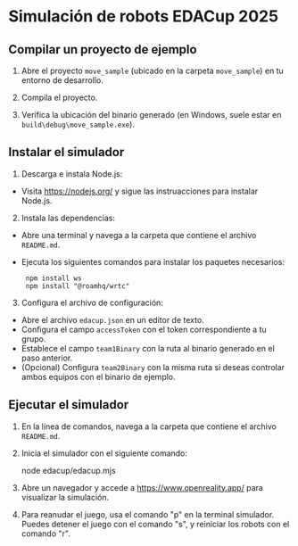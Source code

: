 # Simulación de robots EDACup 2025

## Compilar un proyecto de ejemplo

1. Abre el proyecto `move_sample` (ubicado en la carpeta `move_sample`) en tu entorno de desarrollo.

2. Compila el proyecto.

3. Verifica la ubicación del binario generado (en Windows, suele estar en `build\debug\move_sample.exe`).

## Instalar el simulador

1. Descarga e instala Node.js:

  * Visita https://nodejs.org/ y sigue las instruacciones para instalar Node.js.

2. Instala las dependencias:

 * Abre una terminal y navega a la carpeta que contiene el archivo `README.md`.
 * Ejecuta los siguientes comandos para instalar los paquetes necesarios:

        npm install ws
        npm install "@roamhq/wrtc"

3. Configura el archivo de configuración:

  * Abre el archivo `edacup.json` en un editor de texto.
  * Configura el campo `accessToken` con el token correspondiente a tu grupo.
  * Establece el campo `team1Binary` con la ruta al binario generado en el paso anterior.
  * (Opcional) Configura `team2Binary` con la misma ruta si deseas controlar ambos equipos con el binario de ejemplo.

## Ejecutar el simulador

1. En la línea de comandos, navega a la carpeta que contiene el archivo `README.md`.

2. Inicia el simulador con el siguiente comando:

    node edacup/edacup.mjs

3. Abre un navegador y accede a https://www.openreality.app/ para visualizar la simulación.

4. Para reanudar el juego, usa el comando "p" en la terminal simulador. Puedes detener el juego con el comando "s", y reiniciar los robots con el comando "r".
